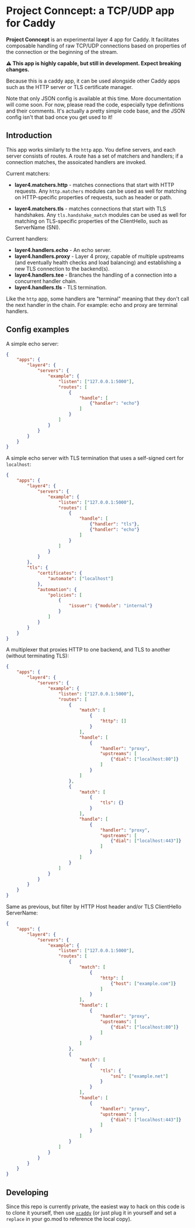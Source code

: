 Project Conncept: a TCP/UDP app for Caddy
=======================================

**Project Conncept** is an experimental layer 4 app for Caddy. It facilitates composable handling of raw TCP/UDP connections based on properties of the connection or the beginning of the stream.

**⚠️ This app is highly capable, but still in development. Expect breaking changes.**

Because this is a caddy app, it can be used alongside other Caddy apps such as the HTTP server or TLS certificate manager.

Note that only JSON config is available at this time. More documentation will come soon. For now, please read the code, especially type definitions and their comments. It's actually a pretty simple code base, and the JSON config isn't that bad once you get used to it!


## Introduction

This app works similarly to the `http` app. You define servers, and each server consists of routes. A route has a set of matchers and handlers; if a connection matches, the assoicated handlers are invoked.

Current matchers:

- **layer4.matchers.http** - matches connections that start with HTTP requests. Any `http.matchers` modules can be used as well for matching on HTTP-specific properties of requests, such as header or path.

- **layer4.matchers.tls** - matches connections that start with TLS handshakes. Any `tls.handshake_match` modules can be used as well for matching on TLS-specific properties of the ClientHello, such as ServerName (SNI).

Current handlers:

- **layer4.handlers.echo** - An echo server.
- **layer4.handlers.proxy** - Layer 4 proxy, capable of multiple upstreams (and eventually health checks and load balancing) and establishing a new TLS connection to the backend(s).
- **layer4.handlers.tee** - Branches the handling of a connection into a concurrent handler chain.
- **layer4.handlers.tls** - TLS termination.

Like the `http` app, some handlers are "terminal" meaning that they don't call the next handler in the chain. For example: echo and proxy are terminal handlers.


## Config examples

A simple echo server:

```json
{
	"apps": {
		"layer4": {
			"servers": {
				"example": {
					"listen": ["127.0.0.1:5000"],
					"routes": [
						{
							"handle": [
								{"handler": "echo"}
							]
						}
					]
				}
			}
		}
	}
}
```


A simple echo server with TLS termination that uses a self-signed cert for `localhost`:

```json
{
	"apps": {
		"layer4": {
			"servers": {
				"example": {
					"listen": ["127.0.0.1:5000"],
					"routes": [
						{
							"handle": [
								{"handler": "tls"},
								{"handler": "echo"}
							]
						}
					]
				}
			}
		},
		"tls": {
			"certificates": {
				"automate": ["localhost"]
			},
			"automation": {
				"policies": [
					{
						"issuer": {"module": "internal"}
					}
				]
			}
		}
	}
}
```

A multiplexer that proxies HTTP to one backend, and TLS to another (without terminating TLS):

```json
{
	"apps": {
		"layer4": {
			"servers": {
				"example": {
					"listen": ["127.0.0.1:5000"],
					"routes": [
						{
							"match": [
								{
									"http": []
								}
							],
							"handle": [
								{
									"handler": "proxy",
									"upstreams": [
										{"dial": ["localhost:80"]}
									]
								}
							]
						},
						{
							"match": [
								{
									"tls": {}
								}
							],
							"handle": [
								{
									"handler": "proxy",
									"upstreams": [
										{"dial": ["localhost:443"]}
									]
								}
							]
						}
					]
				}
			}
		}
	}
}
```



Same as previous, but filter by HTTP Host header and/or TLS ClientHello ServerName:

```json
{
	"apps": {
		"layer4": {
			"servers": {
				"example": {
					"listen": ["127.0.0.1:5000"],
					"routes": [
						{
							"match": [
								{
									"http": [
										{"host": ["example.com"]}
									]
								}
							],
							"handle": [
								{
									"handler": "proxy",
									"upstreams": [
										{"dial": ["localhost:80"]}
									]
								}
							]
						},
						{
							"match": [
								{
									"tls": {
										"sni": ["example.net"]
									}
								}
							],
							"handle": [
								{
									"handler": "proxy",
									"upstreams": [
										{"dial": ["localhost:443"]}
									]
								}
							]
						}
					]
				}
			}
		}
	}
}
```

## Developing

Since this repo is currently private, the easiest way to hack on this code is to clone it yourself, then use [`xcaddy`](https://github.com/caddyserver/caddy) (or just plug it in yourself and set a `replace` in your go.mod to reference the local copy).
